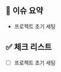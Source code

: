 ## 🍎 이슈 요약

<!-- 이유에 대해 설명해주세요. -->
- 프로젝트 초기 세팅

## ✅ 체크 리스트

<!-- 해야 할 일을 적어주세요. -->

- [ ] 프로젝트 초기 세팅
